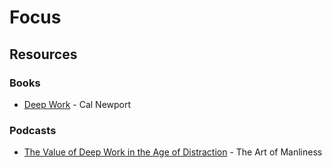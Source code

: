 # Focus

## Resources

### Books

* [Deep Work](https://smile.amazon.co.uk/Deep-Work-Focused-Success-Distracted/dp/0349411905/) - Cal Newport

### Podcasts

* [The Value of Deep Work in the Age of Distraction](https://www.artofmanliness.com/articles/podcast-168-the-value-of-deep-work-in-the-age-of-distraction/) - The Art of Manliness

